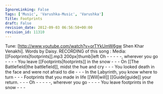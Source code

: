 ```yaml
---
IgnoreLinking: False
Tags: ['Music', 'Varushka-Music', 'Varushka']
Title: Footprints
draft: False
revision_date: 2012-09-03 06:56:50+00:00
revision_id: 11310
---
```


Tune: [http://www.youtube.com/watch?v=orTYkUmW6gw Shen Khar Venakhi]. 
Words by Daisy.
RECORDING of this song : Media:[[Footprints|footprints]].mp3
200px|thumb|left
Oh - - - - -, wherever you go - - - -
You leave [[Footprints|footprints]] in the snow - - - 
On [[The Battlefield|the battlefield]], midst the hue and cry - - - 
You looked death in the face and were not afraid to die - - - 
In the Labyrinth, you know where to turn - - - 
Footprints that you made in life [[Will|will]] [[Guide|guide]] your return. - - -
Oh - - - - -, wherever you go - - - -
You leave footprints in the snow - - -
